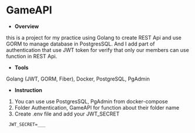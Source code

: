 # GameAPI

+ **Overview**

this is a project for my practice using Golang to create REST Api and use GORM to manage database in PostgresSQL. And I add part of authentication that use JWT token for verify that only our members can use function in REST Api.


+ **Tools**

Golang (JWT, GORM, Fiber), Docker, PostgreSQL, PgAdmin

+ **Instruction**

 1. You can use use PostgresSQL, PgAdmin from docker-compose
 2. Folder Authentication, GameAPI for function about their folder name
 3. Create .env file and add your JWT_SECRET
 
``` 
 JWT_SECRET=___
``` 
